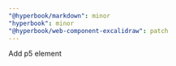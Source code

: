 ```yaml
---
"@hyperbook/markdown": minor
"hyperbook": minor
"@hyperbook/web-component-excalidraw": patch
---
```


Add p5 element
